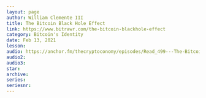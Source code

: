 ```yaml
---
layout: page
author: William Clemente III
title: The Bitcoin Black Hole Effect
link: https://www.bitrawr.com/the-bitcoin-blackhole-effect
category: Bitcoin's Identity
date: Feb 13, 2021
lesson: 
audio: https://anchor.fm/thecryptoconomy/episodes/Read_499---The-Bitcoin-Black-Hole-Effect-William-Clemente-er3ei6/a-a4okck1
audio2: 
audio3: 
star: 
archive: 
series: 
seriesnr: 
---
```

